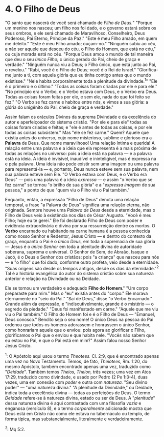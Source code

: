 # 4. O Filho de Deus

"O santo que nascerá de você será chamado de *Filho de Deus.*" "Porque um menino nos nasceu; um filho nos foi dado, e o governo estará sobre os seus ombros, e ele será chamado de Maravilhoso, Conselheiro, Deus Poderoso, Pai Eterno, Príncipe da Paz." "Este é meu Filho amado, em quem me deleito." "Este é meu Filho amado; ouçam-no." "Ninguém subiu ao céu, a não ser aquele que desceu do céu, o Filho do Homem, que está no céu," ou cuja morada está no céu. "Porque Deus amou o mundo de tal maneira que deu o seu *único Filho;* o único gerado do Pai, cheio de graça e verdade." "Ninguém nunca viu a Deus; o Filho único, que está junto ao Pai, o revelou." "Rabi, você é o Filho de Deus; você é o Rei de Israel." "Glorifica-me junto a ti, com aquela glória que eu tinha contigo antes que o mundo existisse." "Nele habita corporalmente toda a plenitude da divindade.<sup>1</sup>" "Ele é o primeiro e o último." "Todas as coisas foram criadas por ele e para ele." "No princípio era o Verbo, e o Verbo estava com Deus, e o Verbo era Deus. Todas as coisas foram feitas por ele, e sem ele, nada do que foi feito se fez." "O Verbo se fez carne e habitou entre nós, e vimos a sua glória: a glória do unigênito do Pai, cheio de graça e verdade."

Assim falam os oráculos Divinos da suprema Divindade e da excelência do autor e aperfeiçoador do sistema cristão. "Por ele e para ele" todas as coisas foram criadas e feitas; e "ele é antes de todas as coisas, e por ele todas as coisas subsistem." Mas "ele se fez carne." Quem? Aquele que existia antes do universo, cujo nome misterioso, sublime e glorioso era a **Palavra** de Deus. Que nome maravilhoso! Uma relação íntima e querida! A relação entre uma palavra e a ideia que ela representa é a mais próxima de todas as relações no universo: pois a ideia está na palavra — e a palavra está na ideia. A ideia é invisível, inaudível e ininteligível, mas é expressa na e pela palavra. Uma ideia não pode existir sem uma imagem ou uma palavra para representá-la — e, portanto, Deus nunca esteve sem sua palavra, nem sua palavra esteve sem Ele. "O Verbo estava com Deus, e o Verbo era Deus" — pois uma palavra é a ideia *expressa* — e assim "o Verbo que se fez carne" se tornou "o brilho de sua glória" e a "*expressa imagem* de sua pessoa," a ponto de que "quem viu o Filho viu o Pai também."

Enquanto, então, a expressão "Filho de Deus" denota uma relação temporal, a frase "a Palavra de Deus" significa uma relação eterna, não originada. Sempre houve uma *Palavra de Deus* desde a eternidade, mas o Filho de Deus veio à existência nos dias de César Augusto. "Você é meu Filho; hoje eu te gerei." Ele foi declarado Filho de Deus com poder e evidência extraordinária e divina por sua ressurreição dentre os mortos. O **Verbo** encarnado ou habitando na carne humana é a pessoa conhecida como nosso Senhor e Redentor, Jesus Cristo — e dentro do contexto da graça, enquanto o Pai é o *único Deus,* em toda a supremacia de sua glória — Jesus é o *único Senhor* em toda a plenitude divina de autoridade soberana, suprema e universal. O Senhor de Sem, de Abraão, Isaque e Jacó, é o Deus e Senhor dos cristãos: pois "a criança" que nasceu para nós — e "o filho" que foi dado, conforme outro profeta, veio desde a eternidade. "Suas origens são desde os tempos antigos, desde os dias da eternidade."<sup>2</sup> Tal é a história evangélica do autor do sistema cristão sobre sua natureza anterior e relação na Divindade ou na Deidade.

Ele se tornou um verdadeiro e adequado **Filho do Homem**." "Um corpo preparaste para mim." Mas o "eu" existia antes do "corpo." Ele morava eternamente no "seio do Pai." "Saí de Deus," disse "o Verbo Encarnado." Grande além da expressão, e "indiscutivelmente, grande é o mistério — o segredo da piedade." "Deus foi manifestado em carne." "Aquele que me viu viu o Pai também." O Filho do Homem foi e é o Filho de Deus — "Emanuel, Deus conosco." Bendito seja o seu nome! O único Deus na pessoa do Pai ordenou que todos os homens adorassem e honrassem o único Senhor, como honrariam aquele que o enviou: pois agora ao glorificar o Filho, glorificamos o Pai que o enviou e que habita nele. "Vocês não sabem que eu estou no Pai, e que o Pai está em mim?" Assim falou nosso Senhor Jesus Cristo.

<sup>1</sup>: O Apóstolo aqui usou o termo *Theotees.* Cl. 2:9, que é encontrado apenas uma vez no Novo Testamento. Temos, de fato, *Theiotees,* Rm. 1:20, do mesmo Apóstolo, também encontrado apenas uma vez, traduzido como "*Deidade*". Também temos *Theios, Theion,* três vezes; uma vez em Atos 17:29, traduzido como divindade, e usado por Pedro (2 Pe 1:3-4), duas vezes, uma em conexão com *poder* e outra com *natureza.* "Seu divino poder" — "uma natureza divina." "A plenitude da Divindade," ou Deidade, indica toda a excelência divina — todas as perfeições de Deus. O termo *Deidade* refere-se à natureza divina, estado ou ser de Deus. A "*plenitude*" dessa natureza divina é aqui contrastada com uma filosofia *vazia* e enganosa (versículo 8), e o termo *corporalmente* adicionado mostra que Deus está em Cristo não como ele estava no tabernáculo ou templo, de forma típica, mas substancialmente, literalmente e verdadeiramente.

<sup>2</sup>: Mq 5:2.